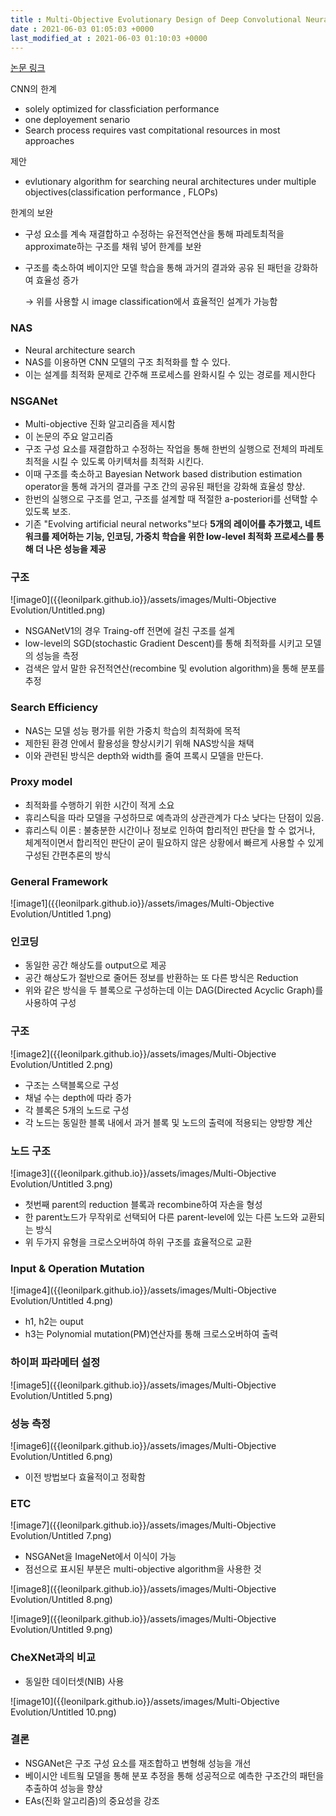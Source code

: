 ```yaml
---
title : Multi-Objective Evolutionary Design of Deep Convolutional Neural Networks for Image Classification 논문 리뷰
date : 2021-06-03 01:05:03 +0000
last_modified_at : 2021-06-03 01:10:03 +0000
---
```


[논문 링크](https://paperswithcode.com/paper/multi-criterion-evolutionary-design-of-deep)

CNN의 한계

- solely optimized for classficiation performance
- one deployement senario
- Search process requires vast compitational resources in most approaches

제안

- evlutionary algorithm for searching neural architectures under multiple objectives(classification performance , FLOPs)

한계의 보완

- 구성 요소를 계속 재결합하고 수정하는 유전적연산을 통해 파레토최적을 approximate하는 구조를 채워 넣어 한계를 보완
- 구조를 축소하여 베이지안 모델 학습을 통해 과거의 결과와 공유 된 패턴을 강화하여 효율성 증가

    → 위를 사용할 시 image classification에서 효율적인 설계가 가능함

### NAS

- Neural architecture search
- NAS를 이용하면 CNN 모델의 구조 최적화를 할 수 있다.
- 이는 설계를 최적화 문제로 간주해 프로세스를 완화시킬 수 있는 경로를 제시한다

### NSGANet

- Multi-objective 진화 알고리즘을 제시함
- 이 논문의 주요 알고리즘
- 구조 구성 요소를 재결합하고 수정하는 작업을 통해 한번의 실행으로 전체의 파레토최적을 시킬 수 있도록 아키텍처를 최적화 시킨다.
- 이때 구조를 축소하고 Bayesian Network based distribution estimation operator을 통해 과거의 결과를 구조 간의 공유된 패턴을 강화해 효율성 향상.
- 한번의 실행으로 구조를 얻고, 구조를 설계할 때 적절한 a-posteriori를 선택할 수 있도록 보조.
- 기존 "Evolving artificial neural networks"보다 **5개의 레이어를 추가했고, 네트워크를 제어하는 기능, 인코딩, 가중치 학습을 위한 low-level 최적화 프로세스를 통해 더 나은 성능을 제공**

### 구조

![image0]({{leonilpark.github.io}}/assets/images/Multi-Objective Evolution/Untitled.png)


- NSGANetV1의 경우 Traing-off 전면에 걸친 구조를 설계
- low-level의 SGD(stochastic Gradient Descent)를 통해 최적화를 시키고 모델의 성능을 측정
- 검색은 앞서 말한 유전적연산(recombine 및 evolution algorithm)을 통해 분포를 추정

### Search Efficiency

- NAS는 모델 성능 평가를 위한 가중치 학습의 최적화에 목적
- 제한된 환경 안에서 활용성을 향상시키기 위해 NAS방식을 채택
- 이와 관련된 방식은 depth와 width를 줄여 프록시 모델을 만든다.

### Proxy model

- 최적화를 수행하기 위한 시간이 적게 소요
- 휴리스틱을 따라 모델을 구성하므로 예측과의 상관관계가 다소 낮다는 단점이 있음.
- 휴리스틱 이론 : 불충분한 시간이나 정보로 인하여 합리적인 판단을 할 수 없거나, 체계적이면서 합리적인 판단이 굳이 필요하지 않은 상황에서 빠르게 사용할 수 있게 구성된 간편추론의 방식

### General Framework

![image1]({{leonilpark.github.io}}/assets/images/Multi-Objective Evolution/Untitled 1.png)

### 인코딩

- 동일한 공간 해상도를 output으로 제공
- 공간 해상도가 절반으로 줄어든 정보를 반환하는 또 다른 방식은 Reduction
- 위와 같은 방식을 두 블록으로 구성하는데 이는 DAG(Directed Acyclic Graph)를 사용하여 구성

### 구조

![image2]({{leonilpark.github.io}}/assets/images/Multi-Objective Evolution/Untitled 2.png)

- 구조는 스택블록으로 구성
- 채널 수는 depth에 따라 증가
- 각 블록은 5개의 노드로 구성
- 각 노드는 동일한 블록 내에서 과거 블록 및 노드의 출력에 적용되는 양방향 계산

### 노드 구조

![image3]({{leonilpark.github.io}}/assets/images/Multi-Objective Evolution/Untitled 3.png)

- 첫번째 parent의 reduction 블록과 recombine하여 자손을 형성
- 한 parent노드가 무작위로 선택되어 다른 parent-level에 있는 다른 노드와 교환되는 방식
- 위 두가지 유형을 크로스오버하여 하위 구조를 효율적으로 교환

### Input & Operation Mutation

![image4]({{leonilpark.github.io}}/assets/images/Multi-Objective Evolution/Untitled 4.png)

- h1, h2는 ouput
- h3는 Polynomial mutation(PM)연산자를 통해 크로스오버하여 출력

### 하이퍼 파라메터 설정

![image5]({{leonilpark.github.io}}/assets/images/Multi-Objective Evolution/Untitled 5.png)

### 성능 측정

![image6]({{leonilpark.github.io}}/assets/images/Multi-Objective Evolution/Untitled 6.png)

- 이전 방법보다 효율적이고 정확함

### ETC

![image7]({{leonilpark.github.io}}/assets/images/Multi-Objective Evolution/Untitled 7.png)

- NSGANet을 ImageNet에서 이식이 가능
- 점선으로 표시된 부분은 multi-objective algorithm을 사용한 것

![image8]({{leonilpark.github.io}}/assets/images/Multi-Objective Evolution/Untitled 8.png)

![image9]({{leonilpark.github.io}}/assets/images/Multi-Objective Evolution/Untitled 9.png)

### CheXNet과의 비교

- 동일한 데이터셋(NIB) 사용

![image10]({{leonilpark.github.io}}/assets/images/Multi-Objective Evolution/Untitled 10.png)

### 결론

- NSGANet은 구조 구성 요소를 재조합하고 변형해 성능을 개선
- 베이시안 네트웤 모델을 통해 분포 추정을 통해 성공적으로 예측한 구조간의 패턴을 추출하여 성능을 향상
- EAs(진화 알고리즘)의 중요성을 강조
